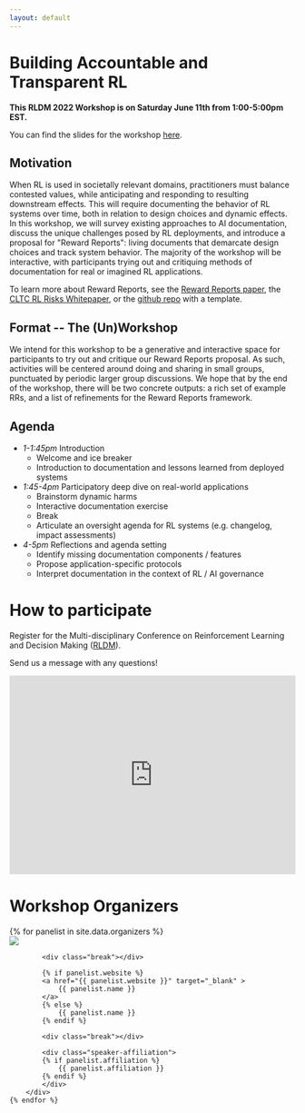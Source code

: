 ```yaml
---
layout: default
---
```


#  Building Accountable and Transparent RL

**This RLDM 2022  Workshop is on Saturday June 11th from 1:00-5:00pm EST.**

You can find the slides for the workshop [here](https://docs.google.com/presentation/d/1hKqINzQhzYyDKY9juqI0vopZ3unGra1w3puunSRDAUo/edit?usp=sharing).

## Motivation

When RL is used in societally relevant domains, practitioners must balance contested values, while anticipating and responding to resulting downstream effects. 
This will require documenting the behavior of RL systems over time, both in relation to design choices and dynamic effects. 
In this workshop, we will survey existing approaches to AI documentation, discuss the unique challenges posed by RL deployments, and introduce a proposal for "Reward Reports": living documents that demarcate design choices and track system behavior. 
The majority of the workshop will be interactive, with participants trying out and critiquing methods of documentation for real or imagined RL applications.

To learn more about Reward Reports, see the [Reward Reports paper](https://arxiv.org/abs/2204.10817), the [CLTC RL Risks Whitepaper](http://arxiv.org/abs/2202.05716), or the [github repo](https://github.com/RewardReports/reward-reports) with a template.

## Format -- The (Un)Workshop

We intend for this workshop to be a generative and interactive space for participants to try out and critique our Reward Reports proposal. As such, activities will be centered around doing and sharing in small groups, punctuated by periodic larger group discussions. We hope that by the end of the workshop, there will be two concrete outputs: a rich set of example RRs, and a list of refinements for the Reward Reports framework.

## Agenda

- *1-1:45pm* Introduction
    - Welcome and ice breaker
    - Introduction to documentation and lessons learned from deployed systems
- *1:45-4pm* Participatory deep dive on real-world applications
    - Brainstorm dynamic harms
    - Interactive documentation exercise
    - Break
    - Articulate an oversight agenda for RL systems (e.g. changelog, impact assessments)
- *4-5pm* Reflections and agenda setting
    - Identify missing documentation components / features
    - Propose application-specific protocols
    - Interpret documentation in the context of RL / AI governance

# How to participate

Register for the Multi-disciplinary Conference on Reinforcement Learning and Decision Making ([RLDM](https://rldm.org/)).
<!-- Contact the organizors  -->

Send us a message with any questions!

<iframe src="https://docs.google.com/forms/d/e/1FAIpQLSdtARZRCD80KADgF9uADxlxgZ-e5ub4es7ETM4iHXcSAJQUpg/viewform?embedded=true" width="100%" height="350" frameborder="0" marginheight="0" marginwidth="0">Loading…</iframe>


# Workshop Organizers

<div class="row justify-content-center">
    {% for panelist in site.data.organizers %}
        <div class="text-center speaker">
            <img src="{{ panelist.image }}" class="speaker-img" />

            <div class="break"></div>

            {% if panelist.website %}
            <a href="{{ panelist.website }}" target="_blank" >
                {{ panelist.name }}
            </a>
            {% else %}
                {{ panelist.name }}
            {% endif %}

            <div class="break"></div>

            <div class="speaker-affiliation">
            {% if panelist.affiliation %}
                {{ panelist.affiliation }}
            {% endif %}
            </div>
        </div>
    {% endfor %}
</div>

